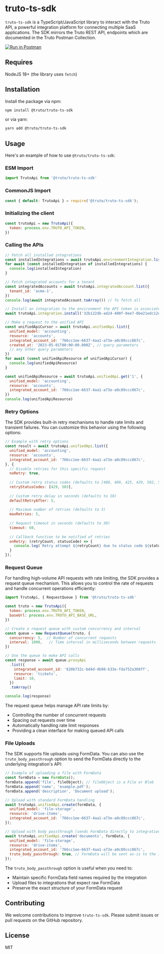 # truto-ts-sdk

`truto-ts-sdk` is a TypeScript/JavaScript library to interact with the Truto API, a powerful integration platform for connecting multiple SaaS applications. The SDK mirrors the Truto REST API, endpoints which are documented in the Truto Postman Collection.

[![Run in Postman](https://run.pstmn.io/button.svg)](https://app.getpostman.com/run-collection/25523816-b3550004-776b-4372-be86-562791b192ce?action=collection%2Ffork&collection-url=entityId%3D25523816-b3550004-776b-4372-be86-562791b192ce%26entityType%3Dcollection%26workspaceId%3D7cc4fe33-eb97-4dc7-98b5-2a7ff2e94e67)

## Requires

NodeJS 18+ (the library uses `fetch`)

## Installation

Install the package via npm:
```bash
npm install @truto/truto-ts-sdk
```

or via yarn:

```bash
yarn add @truto/truto-ts-sdk
```

## Usage
Here's an example of how to use `@truto/truto-ts-sdk`:

### ESM Import
```javascript
import TrutoApi from '@truto/truto-ts-sdk'
```

### CommonJS Import
```javascript
const { default: TrutoApi } = require('@truto/truto-ts-sdk');
```
### Initializing the client
```javascript
const trutoApi = new TrutoApi({
  token: process.env.TRUTO_API_TOKEN,
})
```

### Calling the APIs
```javascript
// Fetch all installed integrations
const installedIntegrations = await trutoApi.environmentIntegration.list()
for await (const installedIntegration of installedIntegrations) {
  console.log(installedIntegration)
}

// Fetch integrated accounts for a tenant
const integratedAccounts = await trutoApi.integratedAccount.list({
  tenant_id: 'acme-1',
})
console.log(await integratedAccount.toArray()) // To fetch all

// Install an integration to the environment the API token is associated with
await trutoApi.integration.install('32b122db-ad24-400f-8ee7-0be21edc12ef')

// Make a request to the unified API
const unifiedApiCursor = await trutoApi.unifiedApi.list({
  unified_model: 'accounting',
  resource: 'accounts',
  integrated_account_id: '766cc1ee-6637-4aa1-a73e-a0c89ccc867c',
  created_at: '2023-05-01T00:00:00.000Z', // query parameters
  // any other query parameters
})
for await (const unifiedApiResource of unifiedApiCursor) {
  console.log(unifiedApiResource)
}

const unifiedApiResource = await trutoApi.unifiedApi.get('1', {
  unified_model: 'accounting',
  resource: 'accounts',
  integrated_account_id: '766cc1ee-6637-4aa1-a73e-a0c89ccc867c',
})
console.log(unifiedApiResource)
```

### Retry Options
The SDK provides built-in retry mechanisms to handle rate limits and transient failures. You can customize this behavior using the following options:

```javascript
// Example with retry options
const result = await trutoApi.unifiedApi.list({
  unified_model: 'accounting',
  resource: 'accounts',
  integrated_account_id: '766cc1ee-6637-4aa1-a73e-a0c89ccc867c',
}, {
  // Disable retries for this specific request
  noRetry: true,
  
  // Custom retry status codes (defaults to [408, 409, 425, 429, 502, 503, 504])
  retryStatusCodes: [429, 503],
  
  // Custom retry delay in seconds (defaults to 10)
  defaultRetryAfter: 5,
  
  // Maximum number of retries (defaults to 3)
  maxRetries: 5,
  
  // Request timeout in seconds (defaults to 30)
  timeout: 60,
  
  // Callback function to be notified of retries
  onRetry: (retryCount, statusCode) => {
    console.log(`Retry attempt ${retryCount} due to status code ${statusCode}`);
  }
});
```

### Request Queue
For handling high-volume API requests with rate limiting, the SDK provides a request queue mechanism. This allows you to control the rate of requests and handle concurrent operations efficiently:

```javascript
import TrutoApi, { RequestQueue } from '@truto/truto-ts-sdk'

const truto = new TrutoApi({
  token: process.env.TRUTO_API_TOKEN,
  baseUrl: process.env.TRUTO_API_BASE_URL,
})

// Create a request queue with custom concurrency and interval
const queue = new RequestQueue(truto, {
  concurrency: 5,  // Number of concurrent requests
  interval: 1000,   // Time interval in milliseconds between requests
})

// Use the queue to make API calls
const response = await queue.proxyApi
  .list({
    integrated_account_id: '820b732c-bd4d-4b98-b33e-fda752a368ff',
    resource: 'tickets',
    limit: 10,
  })
  .toArray()

console.log(response)
```

The request queue helps manage API rate limits by:
- Controlling the number of concurrent requests
- Spacing out requests over time
- Automatically handling rate limit responses
- Providing a clean interface for making queued API calls

### File Uploads
The SDK supports file uploads using FormData. You can also use the `truto_body_passthrough` option to send the FormData directly to the underlying integration's API:

```javascript
// Example of uploading a file with FormData
const formData = new FormData();
formData.append('file', fileObject); // fileObject is a File or Blob
formData.append('name', 'example.pdf');
formData.append('description', 'Document upload');

// Upload with standard FormData handling
await trutoApi.unifiedApi.create(formData, {
  unified_model: 'file-storage',
  resource: 'drive-items',
  integrated_account_id: '766cc1ee-6637-4aa1-a73e-a0c89ccc867c',
});

// Upload with body passthrough (sends FormData directly to integration)
await trutoApi.unifiedApi.create('documents', formData, {
  unified_model: 'file-storage',
  resource: 'drive-items',
  integrated_account_id: '766cc1ee-6637-4aa1-a73e-a0c89ccc867c',
  truto_body_passthrough: true, // FormData will be sent as-is to the integration
});
```

The `truto_body_passthrough` option is useful when you need to:
- Maintain specific FormData field names required by the integration
- Upload files to integrations that expect raw FormData
- Preserve the exact structure of your FormData request

## Contributing
We welcome contributions to improve `truto-ts-sdk`. Please submit issues or pull requests on the GitHub repository.

## License
MIT
